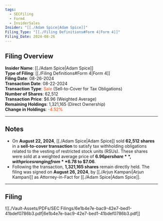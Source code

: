 ```yaml
---
tags:
  - SECFiling
  - Form4
  - InsiderSales
Insider: "[[./Adam Spice|Adam Spice]]"
Filing_Type: "[[./Filing Definitions#Form 4|Form 4]]"
Filing_Date: 2024-08-26
---
```


## Filing Overview

**Insider Name**: [[./Adam Spice|Adam Spice]]  
**Type of Filing**: [[./Filing Definitions#Form 4|Form 4]]  
**Filing Date**: 08-26-2024  
**Transaction Date**: 08-22-2024  
**Transaction Type**: <span style="color:orangered">Sale</span> (Sell-to-Cover for Tax Obligations)  
**Number of Shares**: 62,512  
**Transaction Price**: $6.96 (Weighted Average)  
**Remaining Holdings**: 1,321,165 (Direct Ownership)  
**Change in Holdings**: <span style="color:orangered">-4.52%</span>

---

## Notes

- On **August 22, 2024**, [[./Adam Spice|Adam Spice]] sold **62,512 shares** in a **sell-to-cover transaction** to satisfy tax withholding obligations related to the vesting of restricted stock units (RSUs). These shares were sold at a weighted average price of **$6.96 per share**, with prices ranging from **$6.78 to $7.06**. 
- Following the transaction, **1,321,165 shares** remain directly held. The filing was signed on **August 26, 2024**, by [[./Arjun Kampani|Arjun Kampani]] as Attorney-in-Fact for [[./Adam Spice|Adam Spice]].

---

## Filing

![[./Vault-Assets/PDFs/SEC Filings/6e1b4e7e-bac9-42e7-bed1-41bdef0786b3.pdf|6e1b4e7e-bac9-42e7-bed1-41bdef0786b3.pdf]]
